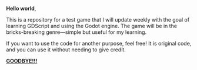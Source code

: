 **Hello world**,

This is a repository for a test game that I will update weekly with the goal of learning GDScript and using the Godot engine. The game will be in the bricks-breaking genre—simple but useful for my learning.

If you want to use the code for another purpose, feel free! It is original code, and you can use it without needing to give credit.

[**GOODBYE!!!**](https://media1.giphy.com/media/v1.Y2lkPTc5MGI3NjExOWxqZmg3OWJrbDhrZTBhcGp5OHN1cWN5eWR3MmllbjVhcGtjYXZ4eiZlcD12MV9pbnRlcm5hbF9naWZfYnlfaWQmY3Q9Zw/VelWewgR6CpNK/giphy.gif)

